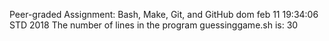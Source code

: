 Peer-graded Assignment: Bash, Make, Git, and GitHub
dom feb 11 19:34:06 STD 2018
The number of lines in the program guessinggame.sh is: 
30
